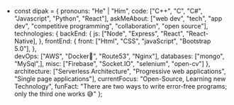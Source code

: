 
- const dipak = {
    pronouns: "He" | "Him",
    code: ["C++", "C", "C#", "Javascript", "Python", "React"],
    askMeAbout: ["web dev", "tech", "app dev", "competitive programming", "collaboration", "open source"],
    technologies: {
        backEnd: {
            js: ["Node", "Express", "React", "React-Native],
        },
        frontEnd: {
            front: ["Html", "CSS", "javaScript", "Bootstrap 5.0"],
        },  
        devOps: ["AWS", "Docker🐳", "Route53", "Nginx"],
        databases: ["mongo", "MySql",],
        misc: ["Firebase", "Socket.IO", "selenium", "open-cv"]
    },
    architecture: ["Serverless Architecture", "Progressive web applications", "Single page applications"],
    currentFocus: "Open-Source, Learning new Technology",
    funFact: "There are two ways to write error-free programs; only the third one works 😅"
};

